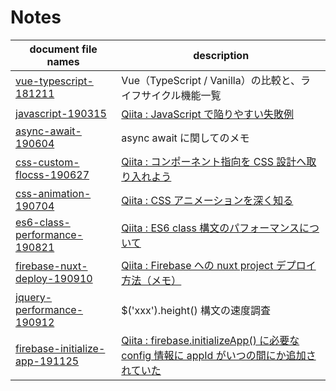 # Notes

| document file names | description |
----|----
| [vue-typescript-181211](tree/master/vue-typescript-181211)| Vue（TypeScript / Vanilla）の比較と、ライフサイクル機能一覧
| [javascript-190315](tree/master/javascript-190315) | [Qiita : JavaScript で陥りやすい失敗例](https://qiita.com/yuki153/items/c909c54204eaab6ca1b2) |
| [async-await-190604](tree/master/async-await-190604) | async await に関してのメモ |
| [css-custom-flocss-190627](tree/master/css-custom-flocss-190627) | [Qiita : コンポーネント指向を CSS 設計へ取り入れよう](https://qiita.com/yuki153/items/98775ebe6461341657fc) |
| [css-animation-190704](tree/master/css-animation-190704) | [Qiita : CSS アニメーションを深く知る](https://qiita.com/yuki153/items/9aac0e5c8d7230a7bbe2) |
| [es6-class-performance-190821](tree/master/es6-class-performance-190821) | [Qiita : ES6 class 構文のパフォーマンスについて](https://qiita.com/yuki153/items/120422ae5bdd309f777a) |
| [firebase-nuxt-deploy-190910](tree/master/firebase-nuxt-deploy-190910) | [Qiita : Firebase への nuxt project デプロイ方法（メモ）](https://qiita.com/yuki153/items/2bd30a5a7a33400f55f8) |
| [jquery-performance-190912](tree/master/jquery-performance-190912) | $('xxx').height() 構文の速度調査 |
| [firebase-initialize-app-191125](tree/master/firebase-initialize-app-191125) | [Qiita : firebase.initializeApp() に必要な config 情報に appId がいつの間にか追加されていた](https://qiita.com/yuki153/items/a6909e180cbbb6dfd2e4) |
